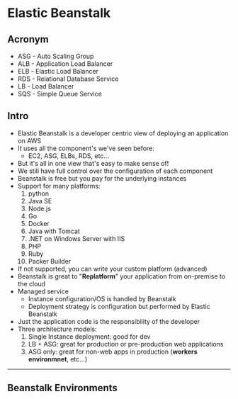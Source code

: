 # Elastic Beanstalk

## Acronym
* ASG - Auto Scaling Group
* ALB - Application Load Balancer
* ELB - Elastic Load Balancer
* RDS - Relational Database Service
* LB - Load Balancer
* SQS - Simple Queue Service

## Intro
* Elastic Beanstalk is a developer centric view of deploying an application on AWS
* It uses all the component's we've seen before:
  * EC2, ASG, ELBs, RDS, etc...
* But it's all in one view that's easy to make sense of!
* We still have full control over the configuration of each component
* Beanstalk is free but you pay for the underlying instances
* Support for many platforms:
  1) python
  2) Java SE
  3) Node.js
  4) Go
  5) Docker
  6) Java with Tomcat
  7) .NET on Windows Server with IIS
  8) PHP
  9) Ruby
  10) Packer Builder
* If not supported, you can write your custom platform (advanced)
* Beanstalk is great to "**Replatform**" your application from on-premise to the cloud
* Managed service
  * Instance configuration/OS is handled by Beanstalk
  * Deployment strategy is configuration but performed by Elastic Beanstalk
* Just the application code is the responsibility of the developer
* Three architecture models:
  1) Single Instance deployment: good for dev
  2) LB + ASG: great for production or pre-production web applications
  3) ASG only: great for non-web apps in production (**workers environmnet**, etc...)
  
---

## Beanstalk Environments
